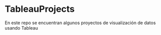# TableauProjects
En este repo se encuentran algunos proyectos de visualización de datos usando Tableau 
